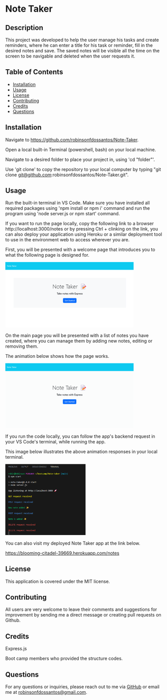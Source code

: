 # Note Taker

  ## Description

  This project was developed to help the user manage his tasks and create reminders, where he can enter a title for his task or reminder, fill in the desired notes and save. The saved notes will be visible all the time on the screen to be navigable and deleted when the user requests it.

  ## Table of Contents
  - [Installation](#installation)
  - [Usage](#usage)
  - [License](#license)
  - [Contributing](#contributing)
  - [Credits](#credits)
  - [Questions](#questions)
  
  ## Installation

  Navigate to https://github.com/robinsonfdossantos/Note-Taker.

  Open a local built-in Terminal (powershell, bash) on your local machine.

  Navigate to a desired folder to place your project in, using 'cd "folder"'.

  Use 'git clone' to copy the repository to your local computer by typing "git clone git@github.com:robinsonfdossantos/Note-Taker.git".
  
  ## Usage

  Run the built-in terminal in VS Code. Make sure you have installed all required packages using 'npm install or npm i' command and run the program using 'node server.js or npm start' command.

  If you want to run the page locally, copy the following link to a browser http://localhost:3000/notes or by pressing Ctrl + clinking on the link, you can also deploy your application using Heroku or a similar deployment tool to use in the environment web to access wherever you are.

  First, you will be presented with a welcome page that introduces you to what the following page is designed for.

  <img src="./public/assets/images/welcome-page.png" alt="Welcome page" width="80%" height="80%" />

  On the main page you will be presented with a list of notes you have created, where you can manage them by adding new notes, editing or removing them.

  The animation below shows how the page works.
  
  <img src="./public/assets/images/note-animation.gif" alt="Main page functionality" width="80%" height="80%" />

  If you run the code locally, you can follow the app's backend request in your VS Code's terminal, while running the app.

  This image below illustrates the above animation responses in your local terminal.

  <img src="./public/assets/images/terminal-responses.png" alt="VS Code terminal" width="50%" height="50%" />
 
  You can also visit my deployed Note Taker app at the link below.

  https://blooming-citadel-39669.herokuapp.com/notes

  ## License

  This application is covered under the MIT license.
  
  ## Contributing

  All users are very welcome to leave their comments and suggestions for improvement by sending me a direct message or creating pull requests on Github.
  
  ## Credits

  Express.js

  Boot camp members who provided the structure codes.
  
  ## Questions

  For any questions or inquiries, please reach out to me via [GitHub](https://github.com/robinsonfdossantos) or email me at robinsonfdossantos@gmail.com.



